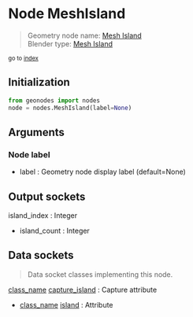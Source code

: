 
# Node MeshIsland

> Geometry node name: [Mesh Island](https://docs.blender.org/manual/en/latest/modeling/geometry_nodes/material/mesh_island.html)<br>
  Blender type: [Mesh Island](https://docs.blender.org/api/current/bpy.types.GeometryNodeInputMeshIsland.html)
  
<sub>go to [index](/docs/index.md)</sub>

## Initialization

```python
from geonodes import nodes
node = nodes.MeshIsland(label=None)
```



## Arguments


### Node label

- label : Geometry node display label (default=None)

## Output sockets

island_index : Integer
- island_count : Integer

## Data sockets

> Data socket classes implementing this node.
  
[class_name](/docs/sockets/Mesh.md) [capture_island](/docs/sockets/Mesh.md#capture_island) : Capture attribute
- [class_name](/docs/sockets/Mesh.md) [island](/docs/sockets/Mesh.md#island) : Attribute
  
